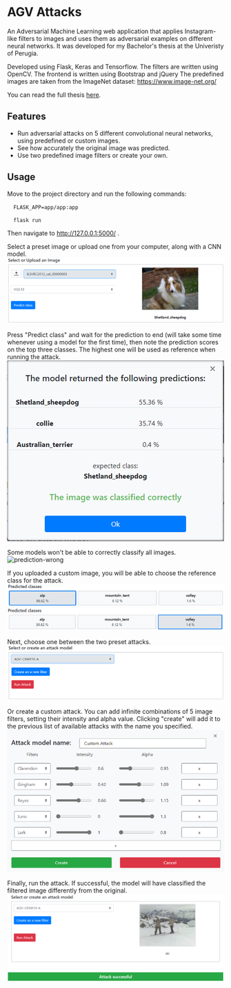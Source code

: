 # AGV Attacks
An Adversarial Machine Learning web application that applies Instagram-like filters to images and uses them as adversarial examples on different neural networks.
It was developed for my Bachelor's thesis at the Univeristy of Perugia.

Developed using Flask, Keras and Tensorflow.
The filters are written using OpenCV.
The frontend is written using Bootstrap and jQuery
The predefined images are taken from the ImageNet dataset: https://www.image-net.org/

You can read the full thesis [here](/thesis/AGV_thesis.pdf). 

## Features
* Run adversarial attacks on 5 different convolutional neural networks, using predefined or custom images.
* See how accurately the original image was predicted.
* Use two predefined image filters or create your own.

## Usage
Move to the project directory and run the following commands:
```
  FLASK_APP=app/app:app
```
```
  flask run
```
Then navigate to http://127.0.0.1:5000/ .

Select a preset image or upload one from your computer, along with a CNN model.
![form 1](/thesis/images/form1-preset-image.PNG)

Press "Predict class" and wait for the prediction to end (will take some time whenever using a model for the first time), then note the prediction scores on the top three classes. The highest one will be used as reference when running the attack.
![prediction-correct](/thesis/images/predictions-correct.PNG)

Some models won't be able to correctly classify all images.
![prediction-wrong](/thesis/images/predictions-failed.PNG)

If you uploaded a custom image, you will be able to choose the reference class for the attack.
![class-1](/thesis/images/ground-truth-1.PNG)
![class-2](/thesis/images/ground-truth-2.PNG)

Next, choose one between the two preset attacks.
![attacks](/thesis/images/form2-empty.PNG)

Or create a custom attack. You can add infinite combinations of 5 image filters, setting their intensity and alpha value. Clicking "create" will add it to the previous list of available attacks with the name you specified.
![custom-attack](/thesis/images/attack-editor.PNG)

Finally, run the attack. If successful, the model will have classified the filtered image differently from the original.
![attack-success](/thesis/images/form2-preset-attack.PNG)


